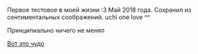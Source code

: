 Первое тестовое в моей жизни :3
Май 2018 года.
Сохранил из сентиментальных соображений. uchi one love ^^

Принципиально ничего не менял

<a href='https://pinkhonkkonggmr.github.io/uchionelove/index.html'>Вот это чудо</a>
